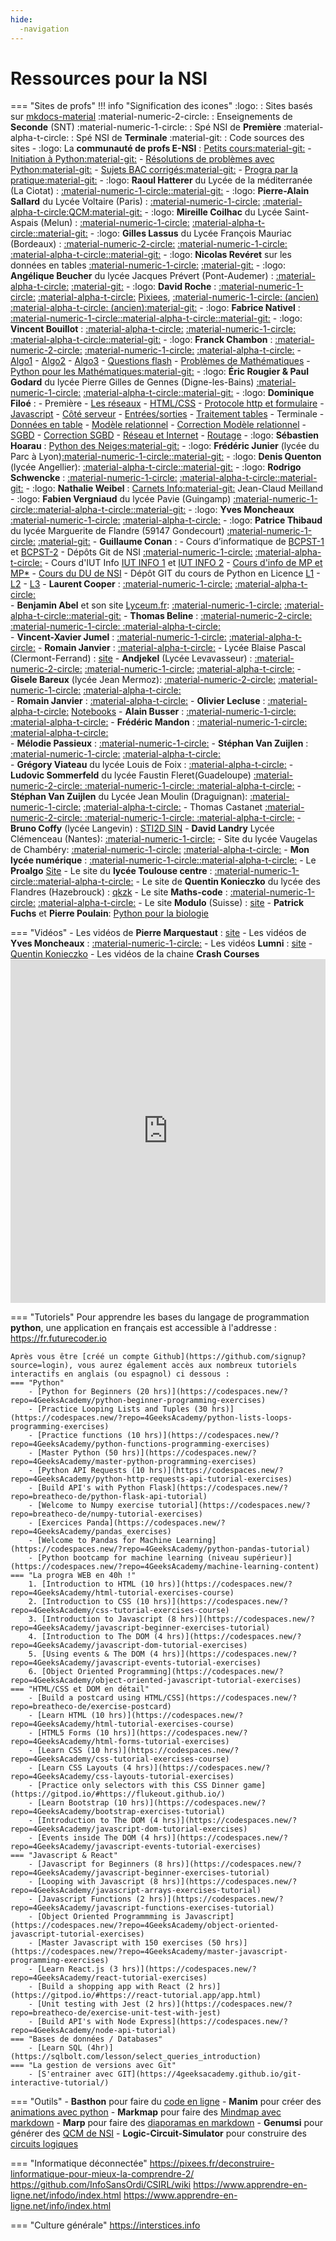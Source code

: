 ```yaml
---
hide:
  -navigation
---
```


# Ressources pour la NSI

=== "Sites de profs"
    !!! info "Signification des icones"
        :logo: : Sites basés sur [mkdocs-material](https://squidfunk.github.io/mkdocs-material/)
        :material-numeric-2-circle: : Enseignements de **Seconde** (SNT)
        :material-numeric-1-circle: : Spé NSI de **Première**
        :material-alpha-t-circle: : Spé NSI de **Terminale**
        :material-git: : Code sources des sites
    - :logo: La **communauté de profs E-NSI** : 
    [Petits cours](https://e-nsi.forge.aeif.fr/cours)[:material-git:](https://forge.aeif.fr/e-nsi/cours) - [Initiation à Python](https://e-nsi.forge.aeif.fr/init_python/)[:material-git:](https://forge.aeif.fr/e-nsi/init_python) - [Résolutions de problèmes avec Python](https://e-nsi.forge.aeif.fr/devel)[:material-git:](https://forge.aeif.fr/e-nsi/devel) - [Sujets BAC corrigés](https://e-nsi.forge.aeif.fr/ecrit/)[:material-git:](https://forge.aeif.fr/e-nsi/ecrit) - [Progra par la pratique](https://e-nsi.forge.aeif.fr/pratique)[:material-git:](https://forge.aeif.fr/e-nsi/pratique)
    - :logo: **Raoul Hatterer** du Lycée de la méditerranée (La Ciotat) : [:material-numeric-1-circle:](https://lyceemed.forge.aeif.fr/pnsi)[:material-git:](https://forge.aeif.fr/lyceemed/pnsi)
    - :logo: **Pierre-Alain Sallard** du Lycée Voltaire (Paris) : [:material-numeric-1-circle:](https://pasallard.gitlab.io/premiere_nsi_voltaire/) [:material-alpha-t-circle:](https://pasallard.gitlab.io/terminale_nsi_voltaire)[QCM](https://pasallard.gitlab.io/qcm_nsi_premiere)[:material-git:](https://gitlab.com/pasallard)
    - :logo: **Mireille Coilhac** du Lycée Saint-Aspais (Melun) : [:material-numeric-1-circle:](https://mcoilhac.forge.aeif.fr/site-nsi) [:material-alpha-t-circle:](https://mcoilhac.forge.aeif.fr/term/)[:material-git:](https://forge.aeif.fr/mcoilhac)
    - :logo: **Gilles Lassus** du Lycée François Mauriac (Bordeaux) : [:material-numeric-2-circle:](https://glassus.github.io/snt/) [:material-numeric-1-circle:](https://glassus.github.io/premiere_nsi/) [:material-alpha-t-circle:](https://glassus.github.io/terminale_nsi/)[:material-git:](https://github.com/glassus)
    - :logo: **Nicolas Revéret** sur les données en tables [:material-numeric-1-circle:](https://nreveret.forge.aeif.fr/donnees_en_table/) [:material-git:](https://forge.aeif.fr/nreveret/donnees_en_table)
    - :logo: **Angélique Beucher** du lycée Jacques Prévert (Pont-Audemer) : [:material-alpha-t-circle:](
    https://infosite27.forge.aeif.fr/informatique-au-lycee-prevert/) [:material-git:](https://forge.aeif.fr/infosite27/informatique-au-lycee-prevert)
    - :logo: **David Roche** : [:material-numeric-1-circle:](https://dav74.github.io/site_nsi_prem/) [:material-alpha-t-circle:](https://dav74.github.io/site_nsi_term/) [Pixiees](https://pixees.fr/informatiquelycee/), [:material-numeric-1-circle: (ancien)](https://pixees.fr/informatiquelycee/n_site/nsi_prem.html)  [:material-alpha-t-circle: (ancien)](https://pixees.fr/informatiquelycee/n_site/nsi_term.html)[:material-git:](https://github.com/dav74)
    - :logo: **Fabrice Nativel** : [:material-numeric-1-circle:](https://fabricenativel.github.io/Premiere/progression/)[:material-alpha-t-circle:](https://fabricenativel.github.io/Terminale/progression/)[:material-git:](https://github.com/fabricenativel)
    - :logo: **Vincent Bouillot** : [:material-alpha-t-circle:](https://ferney-nsi.gitlab.io/terminale/) [:material-numeric-1-circle:](https://ferney-nsi.gitlab.io/premiere/) [:material-alpha-t-circle:](https://ferney-nsi.gitlab.io/terminale/)[:material-git:](https://gitlab.com/ferney-nsi)
    - :logo: **Franck Chambon** : [:material-numeric-2-circle:](https://ens-fr.gitlab.io/algo0) [:material-numeric-1-circle:](https://ens-fr.gitlab.io/nsi1) [:material-alpha-t-circle:](https://ens-fr.gitlab.io/nsi2) - [Algo1](https://ens-fr.gitlab.io/algo1) - [Algo2](https://ens-fr.gitlab.io/algo2) - [Algo3](https://ens-fr.gitlab.io/algo3) - [Questions flash](https://ens-fr.gitlab.io/flash/) - [Problèmes de Mathématiques](https://ens-fr.gitlab.io/enumeration/) - [Python pour les Mathématiques](https://ens-fr.gitlab.io/python_maths/)[:material-git:](https://gitlab.com/ens-fr)
    - :logo: **Éric Rougier & Paul Godard** du lycée Pierre Gilles de Gennes (Digne-les-Bains) [:material-numeric-1-circle:](https://pgdg.frama.io/1nsi/) [:material-alpha-t-circle:](https://pgdg.frama.io/tnsi/)[:material-git:](https://framagit.org/search?scope=projects&search=pgdg)
    - :logo: **Dominique Filoé** :
        - Première 
            - [Les réseaux](http://siingenieur.free.fr/nsi/site_reseau/index.html)
            - [HTML/CSS](http://siingenieur.free.fr/nsi/site_htmlcss/index.html)
            - [Protocole http et formulaire](http://siingenieur.free.fr/nsi/site_httpgetpost/)
            - [Javascript](http://siingenieur.free.fr/nsi/site_javascript/)
            - [Côté serveur](http://siingenieur.free.fr/nsi/site_serveur/)
            - [Entrées/sorties](http://siingenieur.free.fr/nsi/site_ihm/)
            - [Traitement tables](http://siingenieur.free.fr/nsi/site_courstable/)
        - Terminale
            - [Données en table](http://siingenieur.free.fr/nsi/site_table/)
            - [Modèle relationnel](http://siingenieur.free.fr/nsi/site_modelerelationnel/)
            - [Correction Modèle relationnel](http://siingenieur.free.fr/nsi/correction_modelerelationnel/)
            - [SGBD](http://siingenieur.free.fr/nsi/site_sql/)
            - [Correction SGBD](http://siingenieur.free.fr/nsi/correction_sql/)
            - [Réseau et Internet](http://siingenieur.free.fr/nsi/site_reseau/)
            - [Routage](http://siingenieur.free.fr/nsi/site_routage/)
    - :logo: **Sébastien Hoarau** : [Python des Neiges](https://sebhoa.gitlab.io/iremi/)[:material-git:](https://gitlab.com/sebhoa)
    - :logo: **Frédéric Junier** (lycée du Parc à Lyon)[:material-numeric-1-circle:](https://frederic-junier.gitlab.io/parc-nsi/)[:material-git:](https://gitlab.com/frederic-junier)
    - :logo: **Denis Quenton** (lycée Angellier): [:material-alpha-t-circle:](https://dquenton.forge.aeif.fr/nsi-terminale-specialite/)[:material-git:](https://forge.aeif.fr/dquenton/nsi-terminale-specialite/)
    - :logo: **Rodrigo Schwencke** : [:material-numeric-1-circle:](https://eskool.gitlab.io/1nsi/) [:material-alpha-t-circle:](https://eskool.gitlab.io/tnsi/)[:material-git:](https://gitlab.com/eskool)
    - :logo: **Nathalie Weibel** : [Carnets Info](https://www.carnets.info/)[:material-git:](https://github.com/nweibel)
    Jean-Claud Meilland 
    - :logo: **Fabien Vergniaud**  du lycée Pavie (Guingamp) [:material-numeric-1-circle:](http://www.zonensi.fr/NSI/Premiere/C01/Bases_Python_1/)[:material-alpha-t-circle:](http://www.zonensi.fr/NSI/Terminale/home/)[:material-git:](https://github.com/BugJackBarron/ZoneNSI.md)
    - :logo: **Yves Moncheaux**  [:material-numeric-1-circle:](https://clogique.fr/nsi/premiere)  [:material-alpha-t-circle:](https://clogique.fr/nsi/terminale/)
    - :logo: **Patrice Thibaud** du  lycée Marguerite de Flandre (59147 Gondecourt) [:material-numeric-1-circle:](https://patth.frama.io/nsi1ere/) [:material-git:](https://framagit.org/patth/nsi1ere)
    - **Guillaume Conan** : 
        - Cours d’informatique de [BCPST-1](https://edenmaths.gitlab.io/bcpst1/2022_23/INFORMATIQUE/) et [BCPST-2](https://edenmaths.gitlab.io/bcpst1/2022_23/INFORMATIQUE/B2/)
        - Dépôts Git de NSI [:material-numeric-1-circle:](https://gitlab.com/lyceeND/1ere/) [:material-alpha-t-circle:](https://gitlab.com/lyceeND/tale/)
        - Cours d'IUT Info [IUT INFO 1](https://informathix.tuxfamily.org/?q=node/5) et [IUT INFO 2](https://informathix.tuxfamily.org/?q=node/16)
        - [Cours d'info de MP et MP*](https://informathix.tuxfamily.org/?q=node/14)
        - [Cours du DU de NSI](https://gitlab.com/GiYoM/du/-/tree/master/)
        - Dépôt GIT du cours de Python  en Licence [L1](https://github.com/Informathix/Complements_Info_L1_UCO_Angers) - [L2](https://github.com/Informathix/UCO_L2) - [L3](https://github.com/Informathix/UCO_L3) 
    - **Laurent Cooper** : [:material-numeric-1-circle:](http://lycee.educinfo.org/index.php?page=NSI1) [:material-alpha-t-circle:](http://lycee.educinfo.org/index.php?page=NSIT)    
    - **Benjamin Abel** et son site [Lyceum.fr](https://lyceum.fr): [:material-numeric-1-circle:](https://www.lyceum.fr/1g/nsi/) [:material-alpha-t-circle:](https://www.lyceum.fr/tg/nsi/)[:material-git:](https://framagit.org/lyceum)
    - **Thomas Beline** : [:material-numeric-2-circle: :material-numeric-1-circle: :material-alpha-t-circle:](https://kxs.fr/cours/)   
    - **Vincent-Xavier Jumel** : [:material-numeric-1-circle:](https://lamadone.frama.io/informatique/premiere-nsi/index.html) [:material-alpha-t-circle:](https://lamadone.frama.io/informatique/terminale-nsi/index.html)
    - **Romain Janvier** : [:material-alpha-t-circle:](http://nsiterminale.janviercommelemois.fr/)
    - Lycée Blaise Pascal (Clermont-Ferrand) : [site](https://info.blaisepascal.fr/)
    - **Andjekel** (Lycée Levavasseur) : [:material-numeric-2-circle:](https://www.levavasseur.xyz/SNT/SNTseconde.html) [:material-numeric-1-circle:](https://www.levavasseur.xyz/NSI/index.html) [:material-alpha-t-circle:](https://www.levavasseur.xyz/NSI_T/)
    - **Gisele Bareux** (lycée Jean Mermoz): [:material-numeric-2-circle:](http://gisele.bareux.free.fr/SNT.htm) [:material-numeric-1-circle:](http://gisele.bareux.free.fr/NSI1.htm) [:material-alpha-t-circle:](http://gisele.bareux.free.fr/NSI1_Term.htm)    
    - **Romain Janvier** : [:material-alpha-t-circle:](http://nsiterminale.janviercommelemois.fr/)
    - **Olivier Lecluse** : [:material-alpha-t-circle:](https://www.lecluse.fr/nsi/NSI_T/) [Notebooks](https://notebooks.lecluse.fr/)
    - **Alain Busser** : [:material-numeric-1-circle: :material-alpha-t-circle:](https://alainbusser.frama.io/NSI-IREMI-974/)
    - **Frédéric Mandon** : [:material-numeric-1-circle:](http://www.maths-info-lycee.fr/nsi_1ere.html) [:material-alpha-t-circle:](http://www.maths-info-lycee.fr/nsi.html)    
    - **Mélodie Passieux** : [:material-numeric-1-circle:](https://drive.google.com/drive/folders/1DpWhTE5yVi2dAaAUc-AXbXkJ5LBXWh32)
    - **Stéphan Van Zuijlen** : [:material-numeric-1-circle:](https://isn-icn-ljm.pagesperso-orange.fr/1-NSI/index.html) [:material-alpha-t-circle:](https://isn-icn-ljm.pagesperso-orange.fr/NSI-TLE/index.html)   
    - **Grégory Viateau** du lycée Louis de Foix : [:material-alpha-t-circle:](http://tnsi.free.fr/)
    - **Ludovic Sommerfeld** du lycée Faustin Fleret(Guadeloupe) [:material-numeric-2-circle: :material-numeric-1-circle: :material-alpha-t-circle:](http://nsinfo.yo.fr/index.html)
    - **Stéphan Van Zuijlen** du Lycée Jean Moulin (Draguignan): [:material-numeric-1-circle:](https://isn-icn-ljm.pagesperso-orange.fr/1-NSI/index.html) [:material-alpha-t-circle:](https://isn-icn-ljm.pagesperso-orange.fr/NSI-TLE/index.html)
    - Thomas Castanet [:material-numeric-2-circle: :material-numeric-1-circle: :material-alpha-t-circle:](http://chinginfo.fr/)
    - **Bruno Coffy** (lycée Langevin) : [STI2D SIN](http://tsin.langevin-la-seyne.fr/SIN/)
    - **David Landry** Lycée Clémenceau (Nantes): [:material-numeric-1-circle:](https://gitlab.com/david_landry/nsi)
    - Site du lycée Vaugelas de Chambéry: [:material-numeric-1-circle:](http://193.49.249.136:20180/~web/premiere1/cours.php) [:material-alpha-t-circle:](http://193.49.249.136:20180/~web/terminale/cours.php)
    - **Mon lycée numérique** : [:material-numeric-1-circle:](http://www.monlyceenumerique.fr/index_nsi.html#premiere)[:material-alpha-t-circle:](http://www.monlyceenumerique.fr/index_nsi.html#terminale)
    - Le **Proalgo** [Site](https://progalgo.fr/)
    - Le site du **lycée Toulouse centre** : [:material-numeric-1-circle:](https://sites.google.com/view/nsi-toulouse-centre/accueil/premiere-nsi)[:material-alpha-t-circle:](https://sites.google.com/view/nsi-toulouse-centre/accueil/terminale-nsi)
    - Le site de **Quentin Konieczko** du lycée des Flandres (Hazebrouck) : [qkzk](https://qkzk.xyz/docs/nsi/)
    - Le site **Maths-code** : [:material-numeric-1-circle:](http://maths-code.fr/cours/premiere-nsi-2/) [:material-alpha-t-circle:](http://maths-code.fr/cours/terminale-nsi/)
    - Le site **Modulo** (Suisse) : [site](https://dev-apprendre.modulo-info.ch/index.html)
    - **Patrick Fuchs** et **Pierre Poulain**: [Python pour la biologie](https://python.sdv.univ-paris-diderot.fr/)

=== "Vidéos"
    - Les vidéos de **Pierre Marquestaut** : [site](https://peertube.lyceeconnecte.fr/c/pierre.marquestaut_channel/videos?s=1)
    - Les vidéos de **Yves Moncheaux** : [:material-numeric-1-circle:](https://clogique.fr/nsi/premiere/)
    - Les vidéos **Lumni** : [site](https://www.lumni.fr/lycee/terminale/voie-generale/nsi-numerique-et-sciences-informatiques-1)
    - [Quentin Konieczko](https://www.youtube.com/@qkzk/videos)
    - Les vidéos de la chaine **Crash Courses**
    <iframe src="https://www.youtube.com/embed/videoseries?list=PL8dPuuaLjXtNlUrzyH5r6jN9ulIgZBpdo" frameborder="0" scrolling="auto" style="width: 100%; height: 550px;"></iframe>

=== "Tutoriels"
    Pour apprendre les bases du langage de programmation **python**, une application en français est accessible à l'addresse : https://fr.futurecoder.io
      
    Après vous être [créé un compte Github](https://github.com/signup?source=login), vous aurez également accès aux nombreux tutoriels interactifs en anglais (ou espagnol) ci dessous :
    === "Python"
        - [Python for Beginners (20 hrs)](https://codespaces.new/?repo=4GeeksAcademy/python-beginner-programming-exercises)
        - [Practice Looping Lists and Tuples (30 hrs)](https://codespaces.new/?repo=4GeeksAcademy/python-lists-loops-programming-exercises)
        - [Practice functions (10 hrs)](https://codespaces.new/?repo=4GeeksAcademy/python-functions-programming-exercises)
        - [Master Python (50 hrs)](https://codespaces.new/?repo=4GeeksAcademy/master-python-programming-exercises)
        - [Python API Requests (10 hrs)](https://codespaces.new/?repo=4GeeksAcademy/python-http-requests-api-tutorial-exercises)
        - [Build API's with Python Flask](https://codespaces.new/?repo=breatheco-de/python-flask-api-tutorial)
        - [Welcome to Numpy exercise tutorial](https://codespaces.new/?repo=breatheco-de/numpy-tutorial-exercises)
        - [Exercices Panda](https://codespaces.new/?repo=4GeeksAcademy/pandas_exercises)
        - [Welcome to Pandas for Machine Learning](https://codespaces.new/?repo=4GeeksAcademy/python-pandas-tutorial)
        - [Python bootcamp for machine learning (niveau supérieur)](https://codespaces.new/?repo=4GeeksAcademy/machine-learning-content)
    === "La progra WEB en 40h !"
        1. [Introduction to HTML (10 hrs)](https://codespaces.new/?repo=4GeeksAcademy/html-tutorial-exercises-course)
        2. [Introduction to CSS (10 hrs)](https://codespaces.new/?repo=4GeeksAcademy/css-tutorial-exercises-course)
        3. [Introduction to Javascript (8 hrs)](https://codespaces.new/?repo=4GeeksAcademy/javascript-beginner-exercises-tutorial)
        4. [Introduction to The DOM (4 hrs)](https://codespaces.new/?repo=4GeeksAcademy/javascript-dom-tutorial-exercises)
        5. [Using events & The DOM (4 hrs)](https://codespaces.new/?repo=4GeeksAcademy/javascript-events-tutorial-exercises)
        6. [Object Oriented Programming](https://codespaces.new/?repo=4GeeksAcademy/object-oriented-javascript-tutorial-exercises)
    === "HTML/CSS et DOM en détail"
        - [Build a postcard using HTML/CSS](https://codespaces.new/?repo=breatheco-de/exercise-postcard)
        - [Learn HTML (10 hrs)](https://codespaces.new/?repo=4GeeksAcademy/html-tutorial-exercises-course)
        - [HTML5 Forms (10 hrs)](https://codespaces.new/?repo=4GeeksAcademy/html-forms-tutorial-exercises)
        - [Learn CSS (10 hrs)](https://codespaces.new/?repo=4GeeksAcademy/css-tutorial-exercises-course)
        - [Learn CSS Layouts (4 hrs)](https://codespaces.new/?repo=4GeeksAcademy/css-layouts-tutorial-exercises)
        - [Practice only selectors with this CSS Dinner game](https://gitpod.io/#https://flukeout.github.io/)
        - [Learn Bootstrap (10 hrs)](https://codespaces.new/?repo=4GeeksAcademy/bootstrap-exercises-tutorial)
        - [Introduction to The DOM (4 hrs)](https://codespaces.new/?repo=4GeeksAcademy/javascript-dom-tutorial-exercises)
        - [Events inside The DOM (4 hrs)](https://codespaces.new/?repo=4GeeksAcademy/javascript-events-tutorial-exercises)
    === "Javascript & React"
        - [Javascript for Beginners (8 hrs)](https://codespaces.new/?repo=4GeeksAcademy/javascript-beginner-exercises-tutorial)
        - [Looping with Javascript (8 hrs)](https://codespaces.new/?repo=4GeeksAcademy/javascript-arrays-exercises-tutorial)
        - [Javascript Functions (2 hrs)](https://codespaces.new/?repo=4GeeksAcademy/javascript-functions-exercises-tutorial)
        - [Object Oriented Programmming is Javascript](https://codespaces.new/?repo=4GeeksAcademy/object-oriented-javascript-tutorial-exercises)
        - [Master Javascript with 150 exercises (50 hrs)](https://codespaces.new/?repo=4GeeksAcademy/master-javascript-programming-exercises)
        - [Learn React.js (3 hrs)](https://codespaces.new/?repo=4GeeksAcademy/react-tutorial-exercises)
        - [Build a shopping app with React (2 hrs)](https://gitpod.io/#https://react-tutorial.app/app.html)
        - [Unit testing with Jest (2 hrs)](https://codespaces.new/?repo=breatheco-de/exercise-unit-test-with-jest)
        - [Build API's with Node Express](https://codespaces.new/?repo=4GeeksAcademy/node-api-tutorial)
    === "Bases de données / Databases"
        - [Learn SQL (4hr)](https://sqlbolt.com/lesson/select_queries_introduction)
    === "La gestion de versions avec Git"
        - [S'entrainer avec GIT](https://4geeksacademy.github.io/git-interactive-tutorial/)

=== "Outils"
    - **Basthon** pour faire du [code en ligne](https://basthon.fr)
    - **Manim** pour créer des [animations avec python](https://www.manim.community/awesome/)
    - **Markmap** pour faire des [Mindmap avec markdown](https://markmap.js.org/repl)
    - **Marp** pour faire des [diaporamas en markdown](https://marp.app/)
    - **Genumsi** pour générer des [QCM de NSI](https://genumsi.inria.fr/accueil.php)
    - **Logic-Circuit-Simulator** pour construire des [circuits logiques](https://jp.pellet.name/hep/logiga/)
    
=== "Informatique déconnectée"
    https://pixees.fr/deconstruire-linformatique-pour-mieux-la-comprendre-2/
    https://github.com/InfoSansOrdi/CSIRL/wiki
    https://www.apprendre-en-ligne.net/infodo/index.html
    https://www.apprendre-en-ligne.net/info/index.html

=== "Culture générale"
    https://interstices.info
